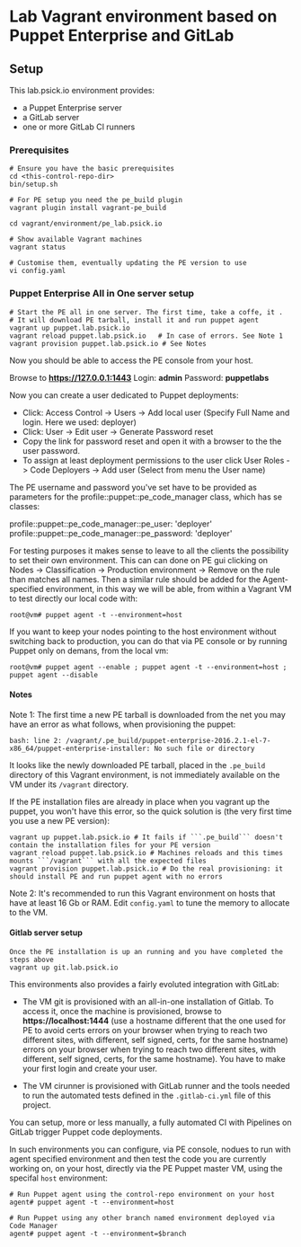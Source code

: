 # Lab Vagrant environment based on Puppet Enterprise and GitLab

## Setup

This lab.psick.io environment provides:

  - a Puppet Enterprise server
  - a GitLab server
  - one or more GitLab CI runners

### Prerequisites

    # Ensure you have the basic prerequisites
    cd <this-control-repo-dir>
    bin/setup.sh

    # For PE setup you need the pe_build plugin
    vagrant plugin install vagrant-pe_build

    cd vagrant/environment/pe_lab.psick.io

    # Show available Vagrant machines
    vagrant status

    # Customise them, eventually updating the PE version to use
    vi config.yaml


### Puppet Enterprise All in One server setup

    # Start the PE all in one server. The first time, take a coffe, it .
    # It will download PE tarball, install it and run puppet agent 
    vagrant up puppet.lab.psick.io
    vagrant reload puppet.lab.psick.io   # In case of errors. See Note 1
    vagrant provision puppet.lab.psick.io # See Notes

Now you should be able to access the PE console from your host.

Browse to **https://127.0.0.1:1443**
Login: **admin**
Password: **puppetlabs**

Now you can create a user dedicated to Puppet deployments:

  - Click: Access Control -> Users -> Add local user (Specify Full Name and login. Here we used: deployer)
  - Click: User -> Edit user -> Generate Password reset
  - Copy the link for password reset and open it with a browser to the the user password.
  - To assign at least deployment permissions to the user click User Roles -> Code Deployers -> Add user (Select from menu the User name)

The PE username and password you've set have to be provided as parameters for the profile::puppet::pe_code_manager class, which has se classes:

  profile::puppet::pe_code_manager::pe_user: 'deployer'
  profile::puppet::pe_code_manager::pe_password: 'deployer'

For testing purposes it makes sense to leave to all the clients the possibility to set their own environment.
This can can done on PE gui clicking on Nodes -> Classification -> Production environment -> Remove on the rule than matches all names.
Then a similar rule should be added for the Agent-specified environment, in this way we will be able, from within a Vagrant VM to test directly our local code with:

    root@vm# puppet agent -t --environment=host

If you want to keep your nodes pointing to the host environment without switching back to production, you can do that via PE console or by running Puppet only on demans, from the local vm:

    root@vm# puppet agent --enable ; puppet agent -t --environment=host ; puppet agent --disable


#### Notes

Note 1: The first time a new PE tarball is downloaded from the net you may have an error as what follows, when provisioning the puppet:

    bash: line 2: /vagrant/.pe_build/puppet-enterprise-2016.2.1-el-7-x86_64/puppet-enterprise-installer: No such file or directory

It looks like the newly downloaded PE tarball, placed in the ```.pe_build``` directory of this Vagrant environment, is not immediately available on the VM under its ```/vagrant``` directory.

If the PE installation files are already in place when you vagrant up the puppet, you won't have this error, so the quick solution is (the very first time you use a new PE version):

    vagrant up puppet.lab.psick.io # It fails if ```.pe_build``` doesn't contain the installation files for your PE version
    vagrant reload puppet.lab.psick.io # Machines reloads and this times mounts ```/vagrant``` with all the expected files
    vagrant provision puppet.lab.psick.io # Do the real provisioning: it should install PE and run puppet agent with no errors


Note 2: It's recommended to run this Vagrant environment on hosts that have at least 16 Gb or RAM. Edit ```config.yaml``` to tune the memory to allocate to the VM.


#### Gitlab server setup

    Once the PE installation is up an running and you have completed the steps above
    vagrant up git.lab.psick.io

This environments also provides a fairly evoluted integration with GitLab:

  - The VM git is provisioned with an all-in-one installation of Gitlab. To access it, once the machine is provisioned, browse to **https://localhost:1444** (use a hostname different that the one used for PE to avoid certs errors on your browser when trying to reach two different sites, with different, self signed, certs, for the same hostname) errors on your browser when trying to reach two different sites, with different, self signed, certs, for the same hostname).
    You have to make your first login and create your user.

  - The VM cirunner is provisioned with GitLab runner and the tools needed to run the automated tests defined in the ```.gitlab-ci.yml``` file of this project.

You can setup, more or less manually, a fully automated CI with Pipelines on GitLab trigger Puppet code deployments.

In such environments you can configure, via PE console, nodues to run with agent specified environment and then test the code you are currently working on, on your host, directly via the PE Puppet master VM, using the specifal ```host``` environment:

    # Run Puppet agent using the control-repo environment on your host
    agent# puppet agent -t --environment=host

    # Run Puppet using any other branch named environment deployed via Code Manager
    agent# puppet agent -t --environment=$branch

